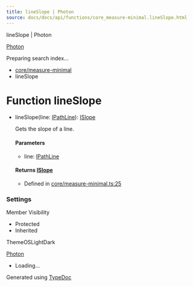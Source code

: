 ```yaml
---
title: lineSlope | Photon
source: docs/docs/api/functions/core_measure-minimal.lineSlope.html
---
```


lineSlope | Photon

[Photon](../index.md)




Preparing search index...

* [core/measure-minimal](../modules/core_measure-minimal.md)
* lineSlope

# Function lineSlope

* lineSlope(line: [IPathLine](../interfaces/core_schema.IPathLine.md)): [ISlope](../interfaces/core_maker.ISlope.md)

  Gets the slope of a line.

  #### Parameters

  + line: [IPathLine](../interfaces/core_schema.IPathLine.md)

  #### Returns [ISlope](../interfaces/core_maker.ISlope.md)

  + Defined in [core/measure-minimal.ts:25](https://github.com/mwhite454/photon/blob/main/packages/photon/src/core/measure-minimal.ts#L25)

### Settings

Member Visibility

* Protected
* Inherited

ThemeOSLightDark

[Photon](../index.md)

* Loading...

Generated using [TypeDoc](https://typedoc.org/)
